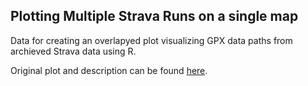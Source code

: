 ## Plotting Multiple Strava Runs on a single map

Data for creating an overlapyed plot visualizing GPX data paths from archieved Strava data using R. 

Original plot and description can be found [here](https://www.ckieffer.com/blog/how-to-maximize-your-opsec-vulnerabilities-using-strava).